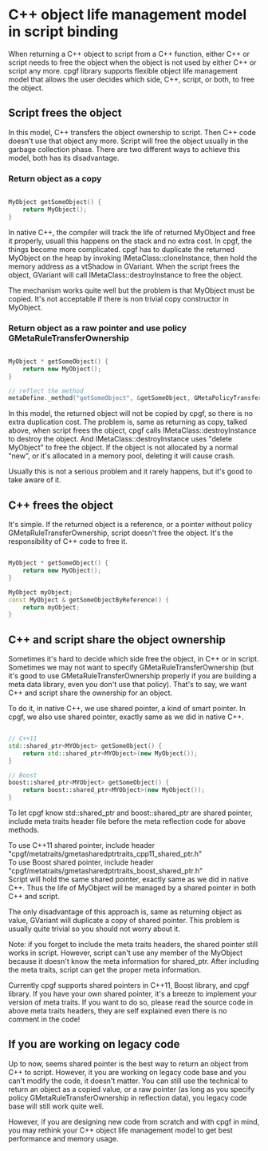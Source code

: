 # C++ object life management model in script binding

When returning a C++ object to script from a C++ function, either C++ or script needs to free the object when the object is not used by either C++ or script any more. cpgf library supports flexible object life management model that allows the user decides which side, C++, script, or both, to free the object.

## Script frees the object
In this model, C++ transfers the object ownership to script. Then C++ code doesn't use that object any more. Script will free the object usually in the garbage collection phase. There are two different ways to achieve this model, both has its disadvantage.

### Return object as a copy
```c++

MyObject getSomeObject() {
    return MyObject();
}
```
In native C++, the compiler will track the life of returned MyObject and free it properly, usuall this happens on the stack and no extra cost. In cpgf, the things become more complicated. cpgf has to duplicate the returned MyObject on the heap by invoking IMetaClass::cloneInstance, then hold the memory address as a vtShadow in GVariant. When the script frees the object, GVariant will call IMetaClass::destroyInstance to free the object.

The mechanism works quite well but the problem is that MyObject must be copied. It's not acceptable if there is non trivial copy constructor in MyObject.

### Return object as a raw pointer and use policy GMetaRuleTransferOwnership
```c++

MyObject * getSomeObject() {
    return new MyObject();
}

// reflect the method
metaDefine._method("getSomeObject", &getSomeObject, GMetaPolicyTransferResultOwnership());
```
In this model, the returned object will not be copied by cpgf, so there is no extra duplication cost. The problem is, same as returning as copy, talked above, when script frees the object, cpgf calls IMetaClass::destroyInstance to destroy the object. And IMetaClass::destroyInstance uses "delete MyObject" to free the object. If the object is not allocated by a normal "new", or it's allocated in a memory pool, deleting it will cause crash.

Usually this is not a serious problem and it rarely happens, but it's good to take aware of it.

## C++ frees the object
It's simple. If the returned object is a reference, or a pointer without policy GMetaRuleTransferOwnership, script doesn't free the object. It's the responsibility of C++ code to free it.
```c++

MyObject * getSomeObject() {
    return new MyObject();
}

MyObject myObject;
const MyObject & getSomeObjectByReference() {
    return myObject;
}
```

## C++ and script share the object ownership
Sometimes it's hard to decide which side free the object, in C++ or in script. Sometimes we may not want to specify GMetaRuleTransferOwnership (but it's good to use GMetaRuleTransferOwnership properly if you are building a meta data library, even you don't use that policy). That's to say, we want C++ and script share the ownership for an object.

To do it, in native C++, we use shared pointer, a kind of smart pointer. In cpgf, we also use shared pointer, exactly same as we did in native C++.
```c++

// C++11
std::shared_ptr<MYObject> getSomeObject() {
    return std::shared_ptr<MYObject>(new MyObject());
}

// Boost
boost::shared_ptr<MYObject> getSomeObject() {
    return boost::shared_ptr<MYObject>(new MyObject());
}
```
To let cpgf know std::shared_ptr and boost::shared_ptr are shared pointer, include meta traits header file before the meta reflection code for above methods.

To use C++11 shared pointer, include header "cpgf/metatraits/gmetasharedptrtraits_cpp11_shared_ptr.h"  
To use Boost shared pointer, include header "cpgf/metatraits/gmetasharedptrtraits_boost_shared_ptr.h"  
Script will hold the same shared pointer, exactly same as we did in native C++. Thus the life of MyObject will be managed by a shared pointer in both C++ and script.

The only disadvantage of this approach is, same as returning object as value, GVariant will duplicate a copy of shared pointer. This problem is usually quite trivial so you should not worry about it.

Note: if you forget to include the meta traits headers, the shared pointer still works in script. However, script can't use any member of the MyObject because it doesn't know the meta information for shared_ptr<MyObject>. After including the meta traits, script can get the proper meta information.

Currently cpgf supports shared pointers in C++11, Boost library, and cpgf library. If you have your own shared pointer, it's a breeze to implement your version of meta traits. If you want to do so, please read the source code in above meta traits headers, they are self explained even there is no comment in the code!

## If you are working on legacy code
Up to now, seems shared pointer is the best way to return an object from C++ to script. However, it you are working on legacy code base and you can't modify the code, it doesn't matter. You can still use the technical to return an object as a copied value, or a raw pointer (as long as you specify policy GMetaRuleTransferOwnership in reflection data), you legacy code base will still work quite well.

However, if you are designing new code from scratch and with cpgf in mind, you may rethink your C++ object life management model to get best performance and memory usage.
